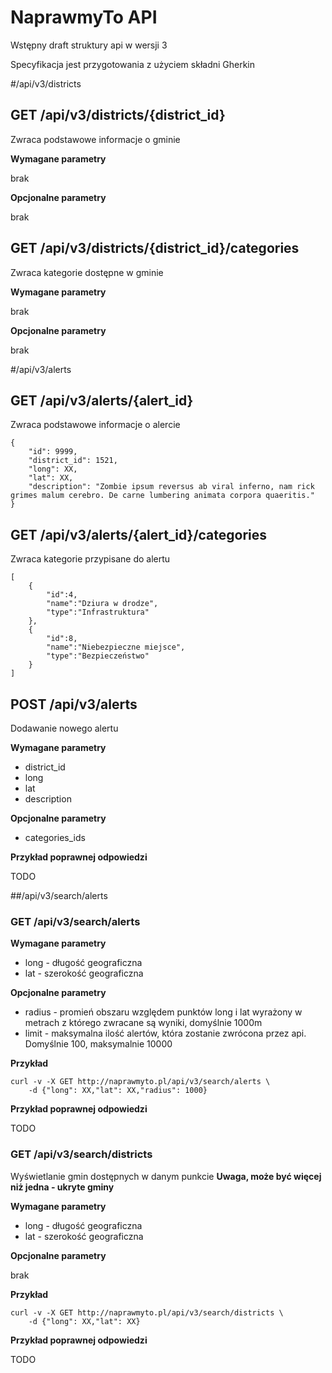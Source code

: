 # NaprawmyTo API

Wstępny draft struktury api w wersji 3

Specyfikacja jest przygotowania z użyciem składni Gherkin

#/api/v3/districts

## GET /api/v3/districts/{district_id}

Zwraca podstawowe informacje o gminie

**Wymagane parametry**

brak

**Opcjonalne parametry**

brak

## GET /api/v3/districts/{district_id}/categories

Zwraca kategorie dostępne w gminie

**Wymagane parametry**

brak

**Opcjonalne parametry**

brak

#/api/v3/alerts

## GET /api/v3/alerts/{alert_id}

Zwraca podstawowe informacje o alercie

    {
        "id": 9999,
        "district_id": 1521,
        "long": XX,
        "lat": XX,
        "description": "Zombie ipsum reversus ab viral inferno, nam rick grimes malum cerebro. De carne lumbering animata corpora quaeritis."
    }

## GET /api/v3/alerts/{alert_id}/categories

Zwraca kategorie przypisane do alertu

    [
        {
            "id":4,
            "name":"Dziura w drodze",
            "type":"Infrastruktura"
        },
        {
            "id":8,
            "name":"Niebezpieczne miejsce",
            "type":"Bezpieczeństwo"
        }
    ]

## POST /api/v3/alerts

Dodawanie nowego alertu

**Wymagane parametry**

* district_id
* long
* lat
* description

**Opcjonalne parametry**

* categories_ids

**Przykład poprawnej odpowiedzi**

TODO

##/api/v3/search/alerts

### GET /api/v3/search/alerts

**Wymagane parametry**

* long - długość geograficzna
* lat - szerokość geograficzna

**Opcjonalne parametry**

* radius - promień obszaru względem punktów long i lat wyrażony w metrach z którego zwracane są wyniki, domyślnie 1000m
* limit - maksymalna ilość alertów, która zostanie zwrócona przez api. Domyślnie 100, maksymalnie 10000

**Przykład**

    curl -v -X GET http://naprawmyto.pl/api/v3/search/alerts \
        -d {"long": XX,"lat": XX,"radius": 1000}

**Przykład poprawnej odpowiedzi**

TODO

### GET /api/v3/search/districts

Wyświetlanie gmin dostępnych w danym punkcie **Uwaga, może być więcej niż jedna - ukryte gminy**

**Wymagane parametry**

* long - długość geograficzna
* lat - szerokość geograficzna

**Opcjonalne parametry**

brak

**Przykład**

    curl -v -X GET http://naprawmyto.pl/api/v3/search/districts \
        -d {"long": XX,"lat": XX}

**Przykład poprawnej odpowiedzi**

TODO


